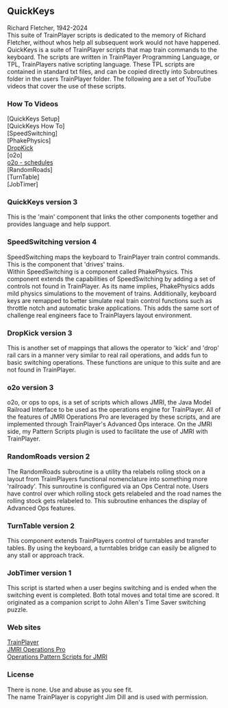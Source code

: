 ## QuickKeys
Richard Fletcher, 1942-2024  
This suite of TrainPlayer scripts is dedicated to the memory of Richard Fletcher, without whos help all subsequent work would not have happened.  
QuickKeys is a suite of TrainPlayer scripts that map train commands to the keyboard. The scripts are written in TrainPlayer Programming Language,  or TPL, TrainPlayers native scripting language. These TPL scripts are contained in standard txt files, and can be copied directly into Subroutines folder in the users TrainPlayer folder. The following are a set of YouTube videos that cover the use of these scripts.  
### How To Videos
[QuickKeys Setup]  
[QuickKeys How To]  
[SpeedSwitching]  
[PhakePhysics]  
[DropKick](https://youtu.be/_VV3hHayh6s)  
[o2o]  
[o2o - schedules](https://youtu.be/v02FAXSr3ZE)  
[RandomRoads]  
[TurnTable]  
[JobTimer]  

### QuickKeys version 3
This is the 'main' component that links the other components together and provides language and help support.  
### SpeedSwitching  version 4
SpeedSwitching maps the keyboard to TrainPlayer train control commands. This is the component that 'drives' trains.  
Within SpeedSwitching is a component called PhakePhysics. This component extends the capabilities of SpeedSwitching by adding a set of controls not found in TrainPlayer. As its name implies, PhakePhysics adds mild physics simulations to the movement of trains. Additionally, keyboard keys are remapped to better simulate real train control functions such as throttle notch and automatic brake applications. This adds the same sort of challenge real engineers face to TrainPlayers layout environment.  
### DropKick version 3
This is another set of mappings that allows the operator to 'kick' and 'drop' rail cars in a manner very similar to real rail operations, and adds fun to basic switching operations. These functions are unique to this suite and are not found in TrainPlayer.  
### o2o version 3
o2o, or ops to ops, is a set of scripts which allows JMRI, the Java Model Railroad Interface to be used as the operations engine for TrainPlayer. All of the features of JMRI Operations Pro are leveraged by these scripts, and are implemented through TrainPlayer's Advanced Ops interace. On the JMRI side, my Pattern Scripts plugin is used to facilitate the use of JMRI with TrainPlayer.  
### RandomRoads version 2
The RandomRoads subroutine is a utility tha relabels rolling stock on a layout from TraimPlayers functional nomenclature into something more 'railroady'. This sunroutine is configured via an Ops Central note. Users have control over which rolling stock
gets relabeled and the road names the rolling stock gets relabeled to. This subroutine enhances the display of Advanced Ops features.  
### TurnTable version 2
This component extends TrainPlayers control of turntables and transfer tables. By using the keyboard, a turntables bridge can easily be aligned to any stall or approach track.  
### JobTimer version 1
This script is started when a user begins switching and is ended when the switching event is completed. Both total moves and total time are scored. It originated as a companion script to John Allen's Time Saver switching puzzle.  
### Web sites
[TrainPlayer](http://trainplayer.com/)  
[JMRI Operations Pro](https://www.jmri.org/help/en/package/jmri/jmrit/operations/Operations.shtml)  
[Operations Pattern Scripts for JMRI](https://github.com/gar-codespace/OperationsPatternScripts)  
### License
There is none. Use and abuse as you see fit.  
The name TrainPlayer is copyright Jim Dill and is used with permission.
